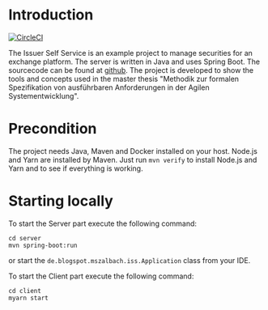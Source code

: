 # Introduction
[![CircleCI](https://circleci.com/gh/mszalbach/IssuerSelfService.svg?style=svg)](https://circleci.com/gh/mszalbach/IssuerSelfService)

The Issuer Self Service is an example project to manage securities for an exchange platform. 
The server is written in Java and uses Spring Boot. The sourcecode can be found at [github](https://github.com/mszalbach/IssuerSelfService).
The project is developed to show the tools and concepts used in the master thesis "Methodik zur formalen Spezifikation von ausführbaren Anforderungen in der Agilen Systementwicklung".

# Precondition
The project needs Java, Maven and Docker installed on your host. Node.js and Yarn are installed by Maven. 
Just run `mvn verify` to install Node.js and Yarn and to see if everything is working.

# Starting locally
To start the Server part execute the following command:
```
cd server
mvn spring-boot:run
```
or start the `de.blogspot.mszalbach.iss.Application` class from your IDE.

To start the Client part execute the following command:
```
cd client
myarn start
```
